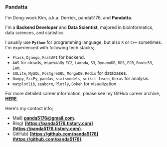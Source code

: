 ### Pandatta

I'm Dong-wook Kim, a.k.a. Derrick, panda5176, and **Pandatta**.

I'm a **Backend Developer** and **Data Scientist**, majored in bioinformatics, data sciences, and statistics.

I usually use **`Python`** for programming language, but also `R` or `C++` sometimes. I'm experienced with following tech stacks;

- `Flask`, `Django`, `FastAPI` for backend.
- `AWS` for clouds, especially `EC2`, `Lambda`, `S3`, `DynamoDB`, `RDS`, `ECR`, `Route53`, `IAM`.
- `SQLite`, `MySQL`, `PostgreSQL`, `MongoDB`, `Redis` for databases.
- `Numpy`, `SciPy`, `pandas`, `statsmodels`, `scikit-learn`, `Keras` for analysis.
- `matplotlib`, `seaborn`, `Plotly`, `Bokeh` for visualization.

For more detailed career information, please see my GitHub career archive, **[HERE](https://github.com/panda5176/panda5176/blob/main/CAREER.md)**.

Here's my contact info;

- Mail) **panda5176@gmail.com**.
- Blog) **[https://panda5176.tistory.com](https://panda5176.tistory.com)**.
- GitHub) **[https://github.com/panda5176](https://github.com/panda5176)**.
